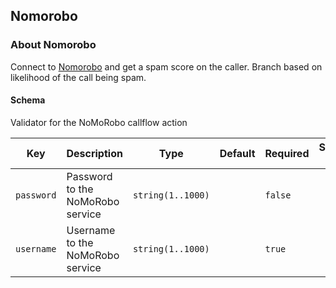 ## Nomorobo

### About Nomorobo

Connect to [Nomorobo](https://www.nomorobo.com/) and get a spam score on the caller. Branch based on likelihood of the call being spam.

#### Schema

Validator for the NoMoRobo callflow action



Key | Description | Type | Default | Required | Support Level
--- | ----------- | ---- | ------- | -------- | -------------
`password` | Password to the NoMoRobo service | `string(1..1000)` |   | `false` |  
`username` | Username to the NoMoRobo service | `string(1..1000)` |   | `true` |  



